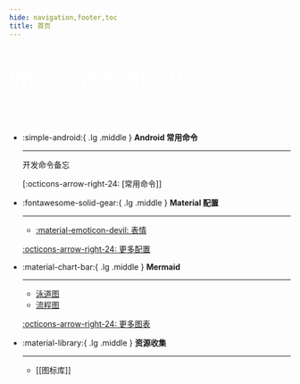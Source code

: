```yaml
---
hide: navigation,footer,toc
title: 首页
---
```


 <!-- 英雄部分 -->
<div class="hero">
	<h1>Welcome to Bt's Docs >_</h1>
	<center><font class="anim-span"  color= #ffffff size=6 class="ml3" style="opacity:0.6">“循此苦旅 以达星辰”</font></center>
</div>

<div class="grid cards" markdown>

-   :simple-android:{ .lg .middle } __Android 常用命令__

    ---

	开发命令备忘

    [:octicons-arrow-right-24: [常用命令]]

-   :fontawesome-solid-gear:{ .lg .middle } __Material 配置__

    ---

    - [:material-emoticon-devil:  表情](https://squidfunk.github.io/mkdocs-material/reference/icons-emojis/)

    [:octicons-arrow-right-24: 更多配置](https://squidfunk.github.io/mkdocs-material/setup/)

-   :material-chart-bar:{ .lg .middle } __Mermaid__

    ---

    - [泳道图](https://mermaid.js.org/syntax/sequenceDiagram.html)
    - [流程图](https://mermaid.js.org/syntax/flowchart.html)

    [:octicons-arrow-right-24: 更多图表](https://mermaid.js.org/intro/)

-   :material-library:{ .lg .middle } __资源收集__

    ---

	- [[图标库]]

</div>
<style>
	
	/* 英雄部分样式 */
	.hero {
		background: linear-gradient(135deg, #6200ee, #03dac5);
		text-align: center;
		padding: 80px 40px;
		border-radius:30px;
	}

	.hero h1 {
		font-size: 2.5em;
		margin-bottom: 15px;
		color: white;
	}

	.hero p {
		font-size: 1.2em;
		margin-bottom: 25px;
	}


	.content__inner h1 {
		display: none;
	}
	.md-content {
		max-width: 50rem;
		margin:0 auto;
	}
</style>
<script>
	// 为每个带有 anim-span 类的元素添加文字拆分和动画
	function splitTextAndAnimate() {
		try {
			// 查找所有 class 为 anim-span 的元素
			document.querySelectorAll('.anim-span').forEach(textElement => {
				const textContent = textElement.textContent;
	
				// 清空内容并按字符拆分
				textElement.innerHTML = '';
				textContent.split('').forEach(char => {
					const span = document.createElement('span');
					span.classList.add('letter');
					span.textContent = char;
					textElement.appendChild(span);
				});
	
				// 使用 Anime.js 为拆分后的文字应用动画
				anime.timeline({loop: true})
					.add({
						targets: textElement.querySelectorAll('.letter'),
						opacity: [0, 1],
						translateY: [20, 0],
						easing: 'easeOutExpo',
						duration: 1000,
						delay: anime.stagger(100), // 每个字符的延迟
					})
					.add({
						targets: textElement.querySelectorAll('.letter'),
						opacity: [1, 0],
						translateY: [0, 20],
						easing: 'easeInExpo',
						duration: 1000,
						delay: anime.stagger(100),
					});
			});
		 } catch (error) { 
			 console.log(error); // 或其他的错误处理
		 }
	}
	splitTextAndAnimate(); 
	// 监听窗口大小变化，重新触发动画
	window.addEventListener('load', function() {
		splitTextAndAnimate(); // 页面resize后重新拆分并动画
	});

	// 监听窗口大小变化，重新触发动画
	window.addEventListener('resize', function() {
		splitTextAndAnimate(); // 页面resize后重新拆分并动画
	});
</script>

